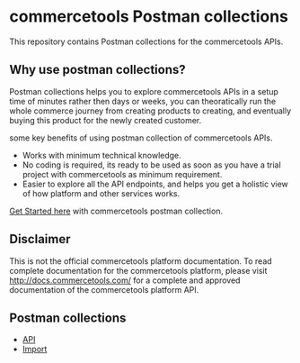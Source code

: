 # commercetools Postman collections

This repository contains Postman collections for the commercetools APIs.

## Why use postman collections?

Postman collections helps you to explore commercetools APIs in a setup time of minutes rather then days or weeks, you can theoratically run the whole commerce journey from creating products to creating, and eventually buying this product for the newly created customer.

some key benefits of using postman collection of commercetools APIs.
* Works with minimum technical knowledge.
* No coding is required, its ready to be used as soon as you have a trial project with commercetools as minimum requirement.
* Easier to explore all the API endpoints, and helps you get a holistic view of how platform and other services works.

[Get Started here](GettingStarted.md) with commercetools postman collection.

## Disclaimer

This is not the official commercetools platform documentation. To read complete documentation for the commercetools platform, please visit http://docs.commercetools.com/
for a complete and approved documentation of the commercetools platform API.

## Postman collections 

* [API](api/)
* [Import](import/)

